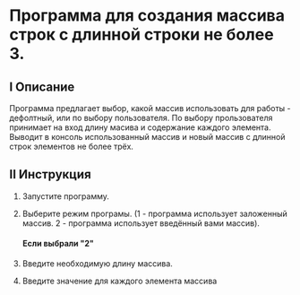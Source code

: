 # **Программа для создания массива строк с длинной строки не более 3.**

## I Описание
Программа предлагает выбор, какой массив использовать для работы - дефолтный, или по выбору пользователя. По выбору прользователя принимает на вход длину масива и содержание каждого элемента. Выводит в консоль использованный массив и новый массив с длинной строк элементов не более трёх.

## II Инструкция
1. Запустите программу.
2. Выберите режим програмы. (1 - программа использует заложенный массив. 2 - программа использует введённый вами массив).

   #### Если выбрали "2"
3. Введите необходимую длину массива.
4. Введите значение для каждого элемента массива
